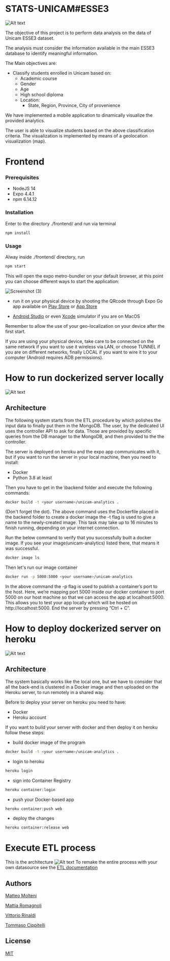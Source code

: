 # STATS-UNICAM#ESSE3

![Alt text](1.jpg?raw=true "Titolo")

The objective of this project is to perform data analysis on the data of Unicam ESSE3 dataset. 

The analysis must consider the information available in the main ESSE3 database to identify meaningful information.

The Main objectives are:
- Classify students enrolled in Unicam based on:
  - Academic course
  - Gender
  - Age
  - High school diploma
  - Location:
    -  State, Region, Province, City of provenience

 We have implemented a mobile application to dinamically visualize the provided analytics.

The user is able to visualize students based on the above classification criteria.
The visualization is implemented by means of a geolocation visualization (map). 

# Frontend

### Prerequisites

- NodeJS 14
- Expo 4.4.1
- npm 6.14.12


### Installation

Enter to the directory ./frontend/ and run via terminal
```bash
npm install
```

### Usage
Alway inside ./frontend/ directory, run

```bash
npm start
```



This will open the expo metro-bundler on your default browser, at this point you can choose different ways to start the application:

![Screenshot (3)](https://user-images.githubusercontent.com/56272257/116522645-b732eb00-a8d5-11eb-9b58-acdc2d0fba6c.png)


- run it on your physical device by shooting the QRcode through Expo Go app available on [Play Store](https://play.google.com/store/apps/details?id=host.exp.exponent&hl=it&gl=US) or
[App Store](https://apps.apple.com/it/app/expo-go/id982107779)

- [Android Studio](https://developer.android.com/studio) or even [Xcode](https://developer.apple.com/documentation/xcode/running-your-app-in-the-simulator-or-on-a-device) simulator if you are on MacOS



Remember to allow the use of your geo-localization on your device after the first start.

If you are using your physical device, take care to be connected on the same network if you want to use it wireless via LAN, or choose TUNNEL if you are on different networks, finally LOCAL if you want to wire it to your computer (Android requires ADB permissions).

# How to run dockerized server locally
![Alt text](docs/diagrams/SystemArchitectureDocker.png?raw=true "dock")

## Architecture
The following system starts from the ETL procedure by which polishes the input data to finally put them in the MongoDB. 
The user, by the dedicated UI uses the controller API to ask for data. Those are provided by specific queries from the DB manager to the MongoDB, and then provided to the the controller.

The server is deployed on heroku and the expo app communicates with it, but if you want to run the server in your local machine, then you need to install:
- Docker
- Python 3.8 at least

Then you have to get in the \backend folder and execute the following commands:
```bash
docker build -t <your username>/unicam-analytics .
```
(Don't forget the dot).
The above command uses the Dockerfile placed in the backend folder to create a docker image
the -t flag is used to give a name to the newly-created image.
This task may take up to 16 minutes to finish running, depending on your internet connection.

Run the below command to verify that you successfully built a docker image. If you see your image(unicam-analytics) listed there, that means it was successful.
```bash
docker image ls
```
Then let's run our image container
```bash
docker run -p 5000:5000 <your username>/unicam-analytics
```
In the above command the -p flag is used to publish a container’s port to the host.
Here, we’re mapping port 5000 inside our docker container to port 5000 on our host machine so that we can access the app at localhost:5000.
This allows you to test your app locally which will be hosted on http://localhost:5000.
End the server by pressing “Ctrl + C”.

# How to deploy dockerized server on heroku
![Alt text](docs/diagrams/SystemArchitectureHeroku.png?raw=true "herk")

## Architecture
The system basically works like the local one, but we have to consider that all the back-end is clustered in a Docker image and then uploaded on the Heroku server, to run remotely in a shared way.

Before to deploy your server on heroku you need to have:
- Docker 
- Heroku account

If you want to build your server with docker and then deploy it on heroku follow these steps:
- build docker image of the program
```bash
docker build -t <your username>/unicam-analytics .
```
- login to heroku
```bash
heroku login
```
- sign into Container Registry
```bash
heroku container:login
```
- push your Docker-based app
```bash
heroku container:push web
```
- deploy the changes
```bash
heroku container:release web
```
# Execute ETL process
This is the architecture
![Alt text](docs/diagrams/ETLdiagram.svg?raw=true "etl")
To remake the entire process with your own datasource see the [ETL documentation](backend/ETL-Config/help.MD)

## Authors
[Matteo Molteni](https://github.com/Matteoo98) 

[Mattia Romagnoli](https://github.com/Mattia-98) 

[Vittorio Rinaldi](https://github.com/victor356) 

[Tommaso Cippitelli](https://github.com/Tcippy) 


## License 
[MIT](https://choosealicense.com/licenses/mit/)
